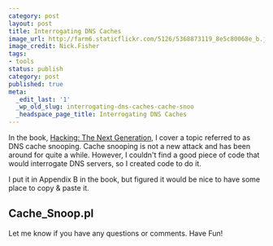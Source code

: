 ```yaml
---
category: post
layout: post
title: Interrogating DNS Caches
image_url: http://farm6.staticflickr.com/5126/5368873119_8e5c80068e_b.jpg
image_credit: Nick.Fisher 
tags:
- tools
status: publish
category: post
published: true
meta:
  _edit_last: '1'
  _wp_old_slug: interrogating-dns-caches-cache-snoo
  _headspace_page_title: Interrogating DNS Caches
---
```

In the book, [Hacking: The Next Generation](http://www.amazon.com/gp/product/0596154577/ref=as_li_qf_sp_asin_il_tl?ie=UTF8&tag=breharsblo-20&linkCode=as2&camp=1789&creative=9325&creativeASIN=0596154577), I cover a topic referred to as DNS cache snooping. Cache snooping is not a new attack and has been around for quite a while. However, I couldn't find a good piece of code that would interrogate DNS servers, so I created code to do it.

I put it in Appendix B in the book, but figured it would be nice to have some place to copy & paste it.

## Cache_Snoop.pl
Let me know if you have any questions or comments. Have Fun!

<script src="https://gist.github.com/1997866.js?file=Cache_Snoop.pl"></script>